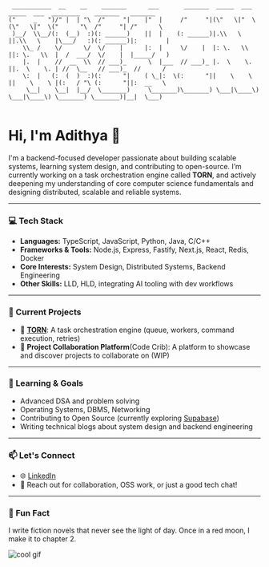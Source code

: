 ```

 ___________  __    __    _______      ___       _______  _____  ___   _____  ___  ________    _______   _______   
("     _   ")/" |  | "\  /"     "|    |"  |     /"     "|(\"   \|"  \ (\"   \|"  \("      "\  /"     "| /"      \  
 )__/  \\__/(:  (__)  :)(: ______)    ||  |    (: ______)|.\\   \    ||.\\   \    |\___/   :)(: ______)|:        | 
    \\_ /    \/      \/  \/    |      |:  |     \/    |  |: \.   \\  ||: \.   \\  |  /  ___/  \/    |  |_____/   ) 
    |.  |    //  __  \\  // ___)_      \  |___  // ___)_ |.  \    \. ||.  \    \. | //  \__   // ___)_  //      /  
    \:  |   (:  (  )  :)(:      "|    ( \_|:  \(:      "||    \    \ ||    \    \ |(:   / "\ (:      "||:  __   \  
     \__|    \__|  |__/  \_______)     \_______)\_______) \___|\____\) \___|\____\) \_______) \_______)|__|  \___) 
                                                                                                                   

```


# Hi, I'm Adithya 👋

I'm a backend-focused developer passionate about building scalable systems, learning system design, and contributing to open-source. I’m currently working on a task orchestration engine called **TORN**, and actively deepening my understanding of core computer science fundamentals and designing distributed, scalable and reliable systems.

---

### 💻 Tech Stack

- **Languages:** TypeScript, JavaScript, Python, Java, C/C++
- **Frameworks & Tools:** Node.js, Express, Fastify, Next.js, React, Redis, Docker
- **Core Interests:** System Design, Distributed Systems, Backend Engineering
- **Other Skills:** LLD, HLD, integrating AI tooling with dev workflows

---

### 🚀 Current Projects

- 🔧 **[TORN](https://github.com/The-Lennzer/TORN)**: A task orchestration engine (queue, workers, command execution, retries)
- 🧩 **Project Collaboration Platform**(Code Crib): A platform to showcase and discover projects to collaborate on (WIP)

---

### 🌱 Learning & Goals

- Advanced DSA and problem solving
- Operating Systems, DBMS, Networking
- Contributing to Open Source (currently exploring [Supabase](https://github.com/supabase/supabase))
- Writing technical blogs about system design and backend engineering

---

### 📫 Let's Connect

- 🌐 [LinkedIn](https://linkedin.com/in/ln-adithya-krishna)
- 💌 Reach out for collaboration, OSS work, or just a good tech chat!

---

### 🧠 Fun Fact
I write fiction novels that never see the light of day. Once in a red moon, I make it to chapter 2.

![cool gif](https://user-images.githubusercontent.com/74038190/225813708-98b745f2-7d22-48cf-9150-083f1b00d6c9.gif)
